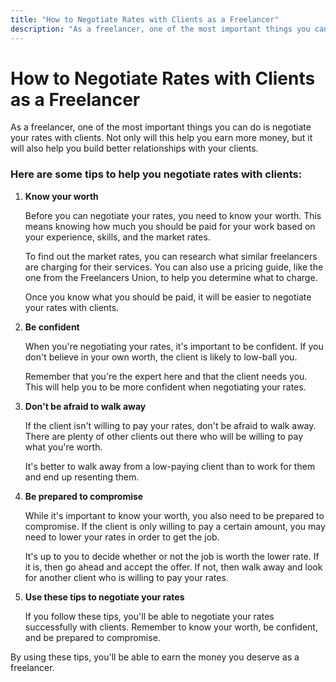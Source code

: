 ```yaml
---
title: "How to Negotiate Rates with Clients as a Freelancer"
description: "As a freelancer, one of the most important things you can do is negotiate your rates with clients. Not only will this help you earn more money, but it will also help you build better relationships with your clients."
---
```


# How to Negotiate Rates with Clients as a Freelancer

As a freelancer, one of the most important things you can do is negotiate your rates with clients. Not only will this help you earn more money, but it will also help you build better relationships with your clients.

### Here are some tips to help you negotiate rates with clients:

1. **Know your worth**

   Before you can negotiate your rates, you need to know your worth. This means knowing how much you should be paid for your work based on your experience, skills, and the market rates.

   To find out the market rates, you can research what similar freelancers are charging for their services. You can also use a pricing guide, like the one from the Freelancers Union, to help you determine what to charge.

   Once you know what you should be paid, it will be easier to negotiate your rates with clients.

2. **Be confident**

   When you're negotiating your rates, it's important to be confident. If you don't believe in your own worth, the client is likely to low-ball you.

   Remember that you're the expert here and that the client needs you. This will help you to be more confident when negotiating your rates.

3. **Don't be afraid to walk away**

   If the client isn't willing to pay your rates, don't be afraid to walk away. There are plenty of other clients out there who will be willing to pay what you're worth.

   It's better to walk away from a low-paying client than to work for them and end up resenting them.

4. **Be prepared to compromise**

   While it's important to know your worth, you also need to be prepared to compromise. If the client is only willing to pay a certain amount, you may need to lower your rates in order to get the job.

   It's up to you to decide whether or not the job is worth the lower rate. If it is, then go ahead and accept the offer. If not, then walk away and look for another client who is willing to pay your rates.

5. **Use these tips to negotiate your rates**

   If you follow these tips, you'll be able to negotiate your rates successfully with clients. Remember to know your worth, be confident, and be prepared to compromise.

By using these tips, you'll be able to earn the money you deserve as a freelancer.
